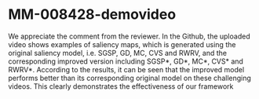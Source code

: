 # MM-008428-demovideo

We appreciate the comment from the reviewer. In the Github, the uploaded video shows examples of saliency maps, which is generated using the original saliency model, i.e. SGSP, GD, MC, CVS and RWRV, and the corresponding improved version including SGSP*, GD*, MC*, CVS* and RWRV*. According to the results, it can be seen that the improved model performs better than its corresponding original model on these challenging videos. This clearly demonstrates the effectiveness of our framework
